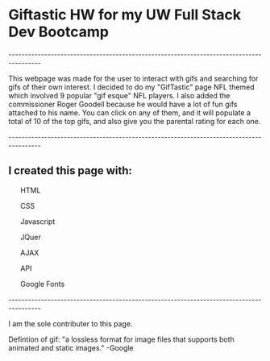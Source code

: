 <h1> Giftastic HW for my UW Full Stack Dev Bootcamp </h1>
----------------------------------------------------------------------------------------
<p>This webpage was made for the user to interact with gifs and searching for gifs of their own interest. I decided to do my "GifTastic" page NFL themed which involved 9 popular "gif esque" NFL players. I also added the commissioner Roger Goodell because he would have a lot of fun gifs attached to his name. You can click on any of them, and it will populate a total of 10 of the top gifs, and also give you the parental rating for each one.</p>
----------------------------------------------------------------------------------------
<form>
 <h2> I created this page with:</h2>
 
  <ul>HTML</ul>
  <ul>CSS</ul>
  <ul>Javascript</ul>
  <ul>JQuer</ul>
  <ul>AJAX</ul>
  <ul>API</ul>
  <ul>Google Fonts</ul>
----------------------------------------------------------------------------------------
  </form>
  
  <p>I am the sole contributer to this page.</p>
  <p> Defintion of gif: "a lossless format for image files that supports both animated and static images." -Google
